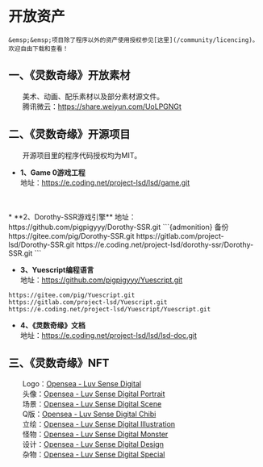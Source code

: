 # 开放资产

```{tip}
&emsp;&emsp;项目除了程序以外的资产使用授权参见[这里](/community/licencing)。欢迎自由下载和查看！
```

## 一、《灵数奇缘》开放素材

&emsp;&emsp;美术、动画、配乐素材以及部分素材源文件。  
&emsp;&emsp;腾讯微云：https://share.weiyun.com/UoLPGNGt

## 二、《灵数奇缘》开源项目

&emsp;&emsp;开源项目里的程序代码授权均为MIT。

* **1、Game 0游戏工程**  
地址：https://e.coding.net/project-lsd/lsd/game.git
<br>
<br>
* **2、Dorothy-SSR游戏引擎**  
地址：https://github.com/pigpigyyy/Dorothy-SSR.git
```{admonition} 备份
https://gitee.com/pig/Dorothy-SSR.git  
https://gitlab.com/project-lsd/Dorothy-SSR.git  
https://e.coding.net/project-lsd/dorothy-ssr/Dorothy-SSR.git
```

* **3、Yuescript编程语言**  
地址：https://github.com/pigpigyyy/Yuescript.git
```{admonition} 备份
https://gitee.com/pig/Yuescript.git  
https://gitlab.com/project-lsd/Yuescript.git  
https://e.coding.net/project-lsd/Yuescript/Yuescript.git
```

* **4、《灵数奇缘》文档**  
地址：https://e.coding.net/project-lsd/lsd/lsd-doc.git

## 三、《灵数奇缘》NFT

&emsp;&emsp;Logo：[Opensea - Luv Sense Digital](https://opensea.io/collection/luv-sense-digital)  
&emsp;&emsp;头像：[Opensea - Luv Sense Digital Portrait](https://opensea.io/collection/luv-sense-digital-portrait)  
&emsp;&emsp;场景：[Opensea - Luv Sense Digital Scene](https://opensea.io/collection/luv-sense-digital-scene)  
&emsp;&emsp;Q版：[Opensea - Luv Sense Digital Chibi](https://opensea.io/collection/luv-sense-digital-chibi)  
&emsp;&emsp;立绘：[Opensea - Luv Sense Digital Illustration](https://opensea.io/collection/luv-sense-digital-illustration)  
&emsp;&emsp;怪物：[Opensea - Luv Sense Digital Monster](https://opensea.io/collection/luv-sense-digital-monster)  
&emsp;&emsp;设计：[Opensea - Luv Sense Digital Design](https://opensea.io/collection/luv-sense-digital-design)  
&emsp;&emsp;杂物：[Opensea - Luv Sense Digital Special](https://opensea.io/collection/luv-sense-digital-special)
